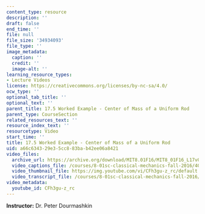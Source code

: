 ```yaml
---
content_type: resource
description: ''
draft: false
end_time: ''
file: null
file_size: '34934093'
file_type: ''
image_metadata:
  caption: ''
  credit: ''
  image-alt: ''
learning_resource_types:
- Lecture Videos
license: https://creativecommons.org/licenses/by-nc-sa/4.0/
ocw_type: ''
optional_tab_title: ''
optional_text: ''
parent_title: 17.5 Worked Example - Center of Mass of a Uniform Rod
parent_type: CourseSection
related_resources_text: ''
resource_index_text: ''
resourcetype: Video
start_time: ''
title: 17.5 Worked Example - Center of Mass of a Uniform Rod
uid: a66c6343-29e3-5cc8-83ba-b42ee06a8421
video_files:
  archive_url: https://archive.org/download/MIT8.01F16/MIT8_01F16_L17v04_360p.mp4
  video_captions_file: /courses/8-01sc-classical-mechanics-fall-2016/40bade7dd606517f858d9a4c2fba5045_CFh3gu-z_rc.vtt
  video_thumbnail_file: https://img.youtube.com/vi/CFh3gu-z_rc/default.jpg
  video_transcript_file: /courses/8-01sc-classical-mechanics-fall-2016/d5bcd1bdbc52de6079c2cd85c8e19ad4_CFh3gu-z_rc.pdf
video_metadata:
  youtube_id: CFh3gu-z_rc
---
```

**Instructor:** Dr. Peter Dourmashkin